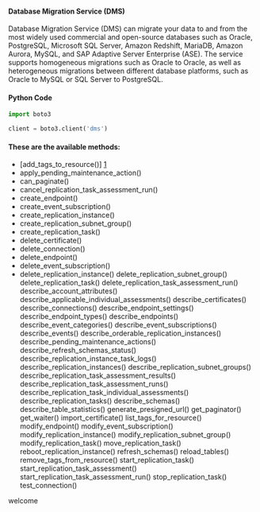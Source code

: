 #### Database Migration Service (DMS)
Database Migration Service (DMS) can migrate your data to and from the most widely used commercial and open-source databases such as Oracle, PostgreSQL, Microsoft SQL Server, Amazon Redshift, MariaDB, Amazon Aurora, MySQL, and SAP Adaptive Server Enterprise (ASE). The service supports homogeneous migrations such as Oracle to Oracle, as well as heterogeneous migrations between different database platforms, such as Oracle to MySQL or SQL Server to PostgreSQL.

#### Python Code
```python
import boto3

client = boto3.client('dms')
```

#### These are the available methods:

* [add_tags_to_resource()] [1]
* apply_pending_maintenance_action()
* can_paginate()
* cancel_replication_task_assessment_run()
* create_endpoint()
* create_event_subscription()
* create_replication_instance()
* create_replication_subnet_group()
* create_replication_task()
* delete_certificate()
* delete_connection()
* delete_endpoint()
* delete_event_subscription()
* delete_replication_instance()
delete_replication_subnet_group()
delete_replication_task()
delete_replication_task_assessment_run()
describe_account_attributes()
describe_applicable_individual_assessments()
describe_certificates()
describe_connections()
describe_endpoint_settings()
describe_endpoint_types()
describe_endpoints()
describe_event_categories()
describe_event_subscriptions()
describe_events()
describe_orderable_replication_instances()
describe_pending_maintenance_actions()
describe_refresh_schemas_status()
describe_replication_instance_task_logs()
describe_replication_instances()
describe_replication_subnet_groups()
describe_replication_task_assessment_results()
describe_replication_task_assessment_runs()
describe_replication_task_individual_assessments()
describe_replication_tasks()
describe_schemas()
describe_table_statistics()
generate_presigned_url()
get_paginator()
get_waiter()
import_certificate()
list_tags_for_resource()
modify_endpoint()
modify_event_subscription()
modify_replication_instance()
modify_replication_subnet_group()
modify_replication_task()
move_replication_task()
reboot_replication_instance()
refresh_schemas()
reload_tables()
remove_tags_from_resource()
start_replication_task()
start_replication_task_assessment()
start_replication_task_assessment_run()
stop_replication_task()
test_connection()

[1]: add_tags_to_resource

welcome

